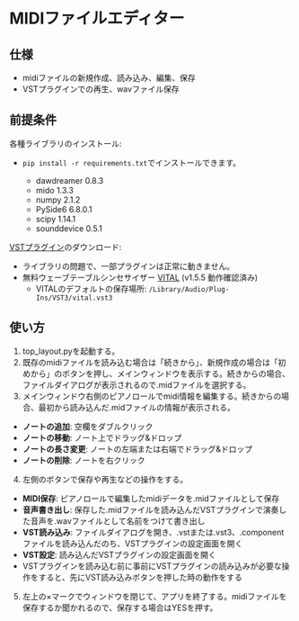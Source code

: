 # MIDIファイルエディター

## 仕様

* midiファイルの新規作成、読み込み、編集、保存
* VSTプラグインでの再生、wavファイル保存

## 前提条件

各種ライブラリのインストール:

* `pip install -r requirements.txt`でインストールできます。

  * dawdreamer 0.8.3
  * mido 1.3.3
  * numpy 2.1.2
  * PySide6 6.8.0.1
  * scipy 1.14.1
  * sounddevice 0.5.1

[VSTプラグイン](https://ja.m.wikipedia.org/wiki/Virtual_Studio_Technology)のダウンロード:

* ライブラリの問題で、一部プラグインは正常に動きません。
* 無料ウェーブテーブルシンセサイザー [VITAL](https://vital.audio/) (v1.5.5 動作確認済み)
  * VITALのデフォルトの保存場所: `/Library/Audio/Plug-Ins/VST3/vital.vst3`

## 使い方

1. top_layout.pyを起動する。
3. 既存のmidiファイルを読み込む場合は「続きから」、新規作成の場合は「初めから」のボタンを押し、メインウィンドウを表示する。続きからの場合、ファイルダイアログが表示されるので.midファイルを選択する。
4. メインウィンドウ右側のピアノロールでmidi情報を編集する。続きからの場合、最初から読み込んだ.midファイルの情報が表示される。

  * **ノートの追加**: 空欄をダブルクリック
  * **ノートの移動**: ノート上でドラッグ&ドロップ
  * **ノートの長さ変更**: ノートの左端または右端でドラッグ&ドロップ
  * **ノートの削除**: ノートを右クリック

4. 左側のボタンで保存や再生などの操作をする。

  * **MIDI保存**: ピアノロールで編集したmidiデータを.midファイルとして保存
  * **音声書き出し**: 保存した.midファイルを読み込んだVSTプラグインで演奏した音声を.wavファイルとして名前をつけて書き出し
  * **VST読み込み**: ファイルダイアログを開き、.vstまたは.vst3、.component ファイルを読み込んだのち、VSTプラグインの設定画面を開く
  * **VST設定**: 読み込んだVSTプラグインの設定画面を開く
  * VSTプラグインを読み込む前に事前にVSTプラグインの読み込みが必要な操作をすると、先にVST読み込みボタンを押した時の動作をする

5. 左上の×マークでウィンドウを閉じて、アプリを終了する。midiファイルを保存するか聞かれるので、保存する場合はYESを押す。
